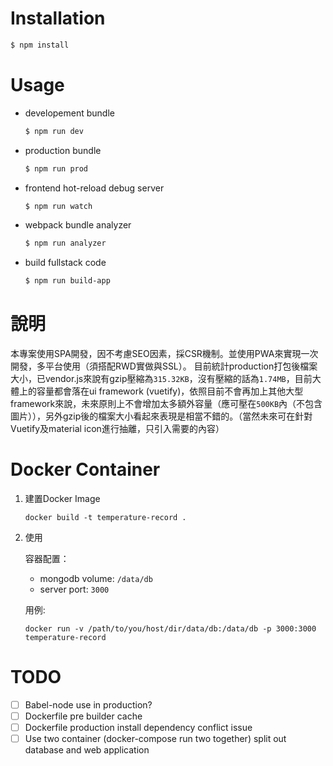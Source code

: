 # Installation
```sh
$ npm install
```

# Usage
- developement bundle
  ```sh
  $ npm run dev
  ```
- production bundle
  ```sh
  $ npm run prod
  ```
- frontend hot-reload debug server
  ```sh
  $ npm run watch
  ```
- webpack bundle analyzer
  ```sh
  $ npm run analyzer
  ```
- build fullstack code
  ```sh
  $ npm run build-app
  ```

# 說明
本專案使用SPA開發，因不考慮SEO因素，採CSR機制。並使用PWA來實現一次開發，多平台使用（須搭配RWD實做與SSL）。
目前統計production打包後檔案大小，已vendor.js來說有gzip壓縮為`315.32KB`，沒有壓縮的話為`1.74MB`，目前大體上的容量都會落在ui framework (vuetify)，依照目前不會再加上其他大型framework來說，未來原則上不會增加太多額外容量（應可壓在`500KB`內（不包含圖片）），另外gzip後的檔案大小看起來表現是相當不錯的。（當然未來可在針對Vuetify及material icon進行抽離，只引入需要的內容）

# Docker Container
1. 建置Docker Image
    ```
    docker build -t temperature-record .
    ```

2. 使用

    容器配置：
    - mongodb volume: `/data/db`
    - server port: `3000`

    用例:
    ```
    docker run -v /path/to/you/host/dir/data/db:/data/db -p 3000:3000 temperature-record
    ```

# TODO
- [ ] Babel-node use in production?
- [ ] Dockerfile pre builder cache
- [ ] Dockerfile production install dependency conflict issue 
- [ ] Use two container (docker-compose run two together) split out database and web application
